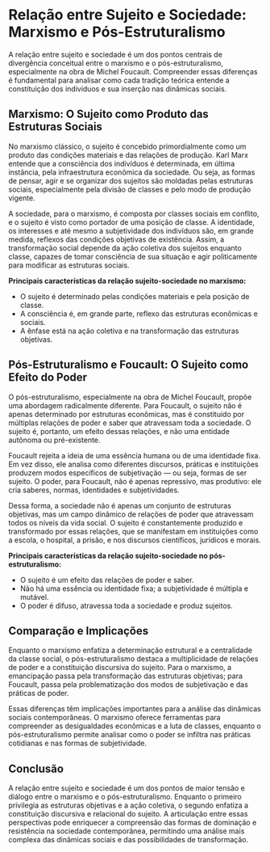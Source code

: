 
# Relação entre Sujeito e Sociedade: Marxismo e Pós-Estruturalismo

A relação entre sujeito e sociedade é um dos pontos centrais de divergência conceitual entre o marxismo e o pós-estruturalismo, especialmente na obra de Michel Foucault. Compreender essas diferenças é fundamental para analisar como cada tradição teórica entende a constituição dos indivíduos e sua inserção nas dinâmicas sociais.

## Marxismo: O Sujeito como Produto das Estruturas Sociais

No marxismo clássico, o sujeito é concebido primordialmente como um produto das condições materiais e das relações de produção. Karl Marx entende que a consciência dos indivíduos é determinada, em última instância, pela infraestrutura econômica da sociedade. Ou seja, as formas de pensar, agir e se organizar dos sujeitos são moldadas pelas estruturas sociais, especialmente pela divisão de classes e pelo modo de produção vigente.

A sociedade, para o marxismo, é composta por classes sociais em conflito, e o sujeito é visto como portador de uma posição de classe. A identidade, os interesses e até mesmo a subjetividade dos indivíduos são, em grande medida, reflexos das condições objetivas de existência. Assim, a transformação social depende da ação coletiva dos sujeitos enquanto classe, capazes de tomar consciência de sua situação e agir politicamente para modificar as estruturas sociais.

**Principais características da relação sujeito-sociedade no marxismo:**
- O sujeito é determinado pelas condições materiais e pela posição de classe.
- A consciência é, em grande parte, reflexo das estruturas econômicas e sociais.
- A ênfase está na ação coletiva e na transformação das estruturas objetivas.

## Pós-Estruturalismo e Foucault: O Sujeito como Efeito do Poder

O pós-estruturalismo, especialmente na obra de Michel Foucault, propõe uma abordagem radicalmente diferente. Para Foucault, o sujeito não é apenas determinado por estruturas econômicas, mas é constituído por múltiplas relações de poder e saber que atravessam toda a sociedade. O sujeito é, portanto, um efeito dessas relações, e não uma entidade autônoma ou pré-existente.

Foucault rejeita a ideia de uma essência humana ou de uma identidade fixa. Em vez disso, ele analisa como diferentes discursos, práticas e instituições produzem modos específicos de subjetivação — ou seja, formas de ser sujeito. O poder, para Foucault, não é apenas repressivo, mas produtivo: ele cria saberes, normas, identidades e subjetividades.

Dessa forma, a sociedade não é apenas um conjunto de estruturas objetivas, mas um campo dinâmico de relações de poder que atravessam todos os níveis da vida social. O sujeito é constantemente produzido e transformado por essas relações, que se manifestam em instituições como a escola, o hospital, a prisão, e nos discursos científicos, jurídicos e morais.

**Principais características da relação sujeito-sociedade no pós-estruturalismo:**
- O sujeito é um efeito das relações de poder e saber.
- Não há uma essência ou identidade fixa; a subjetividade é múltipla e mutável.
- O poder é difuso, atravessa toda a sociedade e produz sujeitos.

## Comparação e Implicações

Enquanto o marxismo enfatiza a determinação estrutural e a centralidade da classe social, o pós-estruturalismo destaca a multiplicidade de relações de poder e a constituição discursiva do sujeito. Para o marxismo, a emancipação passa pela transformação das estruturas objetivas; para Foucault, passa pela problematização dos modos de subjetivação e das práticas de poder.

Essas diferenças têm implicações importantes para a análise das dinâmicas sociais contemporâneas. O marxismo oferece ferramentas para compreender as desigualdades econômicas e a luta de classes, enquanto o pós-estruturalismo permite analisar como o poder se infiltra nas práticas cotidianas e nas formas de subjetividade.

## Conclusão

A relação entre sujeito e sociedade é um dos pontos de maior tensão e diálogo entre o marxismo e o pós-estruturalismo. Enquanto o primeiro privilegia as estruturas objetivas e a ação coletiva, o segundo enfatiza a constituição discursiva e relacional do sujeito. A articulação entre essas perspectivas pode enriquecer a compreensão das formas de dominação e resistência na sociedade contemporânea, permitindo uma análise mais complexa das dinâmicas sociais e das possibilidades de transformação.
```
